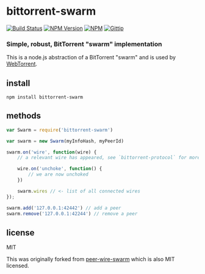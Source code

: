 # bittorrent-swarm
[![Build Status](http://img.shields.io/travis/feross/bittorrent-swarm.svg)](https://travis-ci.org/feross/bittorrent-swarm)
[![NPM Version](http://img.shields.io/npm/v/bittorrent-swarm.svg)](https://npmjs.org/package/bittorrent-swarm)
[![NPM](http://img.shields.io/npm/dm/bittorrent-swarm.svg)](https://npmjs.org/package/bittorrent-swarm)
[![Gittip](http://img.shields.io/gittip/feross.svg)](https://www.gittip.com/feross/)

### Simple, robust, BitTorrent "swarm" implementation

This is a node.js abstraction of a BitTorrent "swarm" and is used by [WebTorrent](https://github.com/feross/WebTorrent).

## install

```
npm install bittorrent-swarm
```

## methods

``` js
var Swarm = require('bittorrent-swarm')

var swarm = new Swarm(myInfoHash, myPeerId)

swarm.on('wire', function(wire) {
	// a relevant wire has appeared, see `bittorrent-protocol` for more info

	wire.on('unchoke', function() {
		// we are now unchoked
	})

	swarm.wires // <- list of all connected wires
});

swarm.add('127.0.0.1:42442') // add a peer
swarm.remove('127.0.0.1:42244') // remove a peer
```

## license

MIT

This was originally forked from [peer-wire-swarm](https://github.com/mafintosh/peer-wire-swarm) which is also MIT licensed.